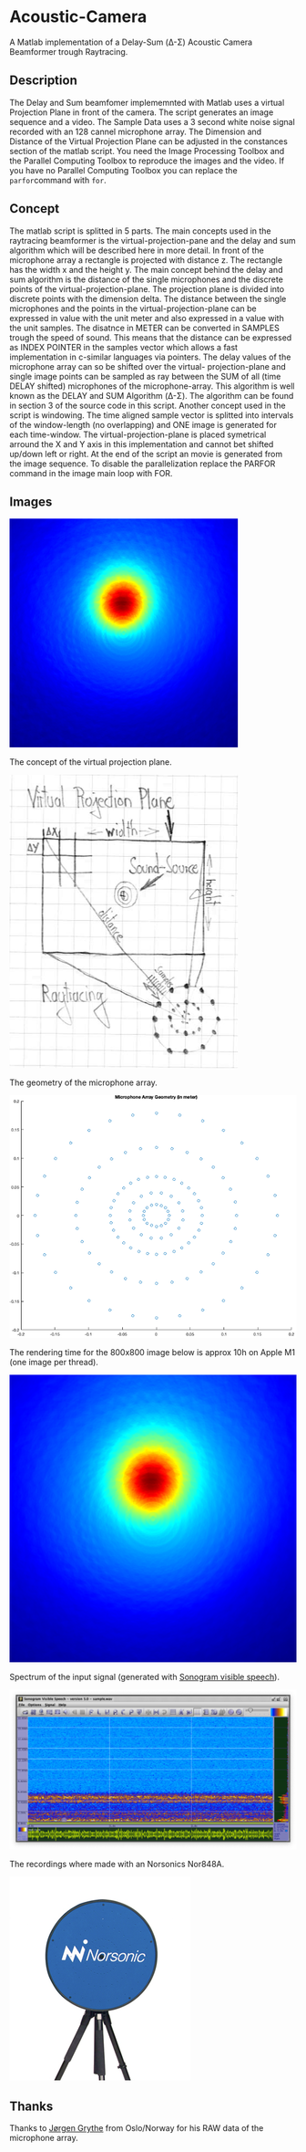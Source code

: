 # Acoustic-Camera
A Matlab implementation of a Delay-Sum (Δ-Σ) Acoustic Camera Beamformer trough Raytracing.

## Description

The Delay and Sum beamfomer implememnted with Matlab uses a virtual Projection Plane in front of the camera. The script generates an image sequence and a video. The Sample Data uses a 3 second white noise signal recorded with an 128 cannel microphone array. The Dimension and Distance of the Virtual Projection Plane can be adjusted in the constances section of the matlab script. You need the Image Processing Toolbox and the Parallel Computing Toolbox to reproduce the images and the video. If you have no Parallel Computing Toolbox you can replace the `parfor`command with `for`.


## Concept
The matlab script is splitted in 5 parts. The main concepts used in the raytracing beamformer is the  virtual-projection-pane and the delay and sum algorithm which will be described here in more detail. In front of the microphone array a rectangle is projected with distance z. The rectangle has the width x and the height y. The main concept behind the delay and sum algorithm is the distance of the single microphones and the discrete points of the virtual-projection-plane. The projection plane is divided into discrete points with the dimension delta. The distance between the single microphones and the points in the virtual-projection-plane can be expressed in value with the unit meter and also expressed in a value with the unit samples. The disatnce in METER can be converted in SAMPLES trough the speed of sound. This means that the distance can be expressed as INDEX POINTER in the samples vector which allows a fast implementation in c-similar languages via pointers. The delay values of the microphone array can so be shifted over the virtual- projection-plane and single image points can be sampled as ray between the SUM of all (time DELAY shifted) microphones of the microphone-array. This algorithm is well known as the DELAY and SUM Algorithm (Δ-Σ). The algorithm can be found in section 3 of the source code in this script. Another concept used in the script is windowing. The time aligned sample vector is splitted into intervals of the window-length (no overlapping) and ONE image is generated for each time-window. The virtual-projection-plane is placed symetrical arround the X and Y axis in this implementation and cannot bet shifted up/down left or right. At the end of the script an movie is generated from the image sequence. To disable the parallelization replace the PARFOR command in the image main loop with FOR.

## Images

![alt text](html/img0.gif)

The concept of the virtual projection plane.

![alt text](html/img1.png)

The geometry of the microphone array.

![alt text](html/img2.png)

The rendering time for the 800x800 image below is approx 10h on Apple M1 (one image per thread).

![alt text](html/img3.png)

Spectrum of the input signal (generated with [Sonogram visible speech](https://github.com/Christoph-Lauer/Sonogram)).

![alt text](html/img5.png)

The recordings where made with an Norsonics Nor848A.

![alt text](html/img4.png)

## Thanks
Thanks to [Jørgen Grythe](https://github.com/jorgengrythe/beamforming) from Oslo/Norway for his RAW data of the microphone array.
